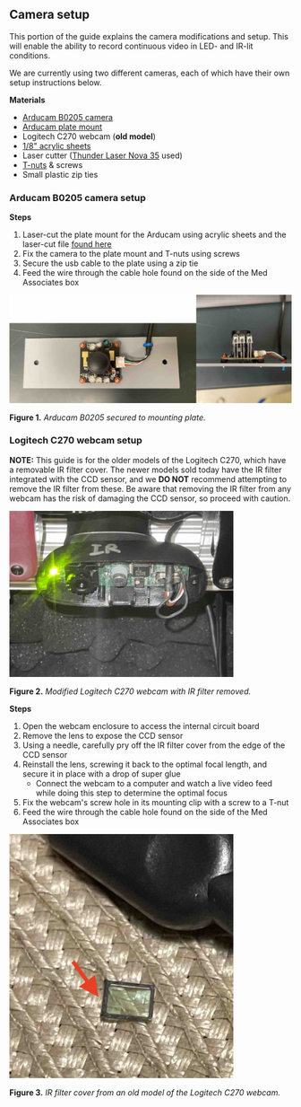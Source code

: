 ## Camera setup

This portion of the guide explains the camera modifications and setup. This will
enable the ability to record continuous video in LED- and IR-lit conditions.

We are currently using two different cameras, each of which have their own setup
instructions below.

**Materials**
- [Arducam B0205 camera](https://www.amazon.com/Arducam-Computer-Automatic-Switching-All-Day/dp/B0829HZ3Q7/)
- [Arducam plate mount](./Laser%20cut%20parts/arducam_mount)
- Logitech C270 webcam (**old model**)
- [1/8" acrylic sheets](https://www.canalplastic.com/)
- Laser cutter ([Thunder Laser Nova
  35](https://www.thunderlaserusa.com/machines/nova/) used)
- [T-nuts](https://8020.net/search/?q=t-nut) & screws
- Small plastic zip ties

### Arducam B0205 camera setup

**Steps**
1. Laser-cut the plate mount for the Arducam using acrylic sheets and the
   laser-cut file [found here](./Laser%20cut%20parts/arducam_mount)
2. Fix the camera to the plate mount and T-nuts using screws
3. Secure the usb cable to the plate using a zip tie
4. Feed the wire through the cable hole found on the side of the Med Associates
   box

<img src="../../images/arducam.jpg" alt="Arducam B0205 secured to mounting plate" width=650px height=auto>

**Figure 1.** _Arducam B0205 secured to mounting plate._

### Logitech C270 webcam setup

**NOTE:** This guide is for the older models of the Logitech C270, which have a removable IR filter
cover. The newer models sold today have the IR filter integrated
with the CCD sensor, and we **DO NOT** recommend attempting to remove the IR
filter from these. Be aware that removing the IR filter from any webcam has the risk of
damaging the CCD sensor, so proceed with caution.

<img src="../../images/logitech-c270.jpg" alt="Modified Logitech C270 webcam" width=400px height=auto>

**Figure 2.** _Modified Logitech C270 webcam with IR filter removed._

**Steps**
1. Open the webcam enclosure to access the internal circuit board
2. Remove the lens to expose the CCD sensor
3. Using a needle, carefully pry off the IR filter cover from the edge of the CCD sensor
4. Reinstall the lens, screwing it back to the optimal focal length, and secure
   it in place with a drop of super glue
    * Connect the webcam to a computer and watch a live video feed while doing
      this step to determine the optimal focus
5. Fix the webcam's screw hole in its mounting clip with a screw to a T-nut
6. Feed the wire through the cable hole found on the side of the Med Associates
   box

<img src="../../images/logitech-ir-filter.jpg" alt="IR filter cover from old model
  of the Logitech C270 webcam" width=400px height=auto>

**Figure 3.** _IR filter cover from an old model of the Logitech C270 webcam._